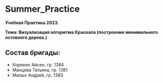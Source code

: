 # Summer_Practice
**Учебная Практика 2023.**

**Тема: Визуализация алгоритма Краскала (построение минимального остовного дерева.)**

## Состав бригады:
- Корякин Айсен, гр. 1384
- Манцева Татьяна, гр. 1381
- Малых Андрей, гр. 1383
